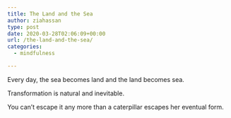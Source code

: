 ```yaml
---
title: The Land and the Sea
author: ziahassan
type: post
date: 2020-03-28T02:06:09+00:00
url: /the-land-and-the-sea/
categories:
  - mindfulness

---
```

Every day, the sea becomes land and the land becomes sea.

Transformation is natural and inevitable.

You can’t escape it any more than a caterpillar escapes her eventual form.